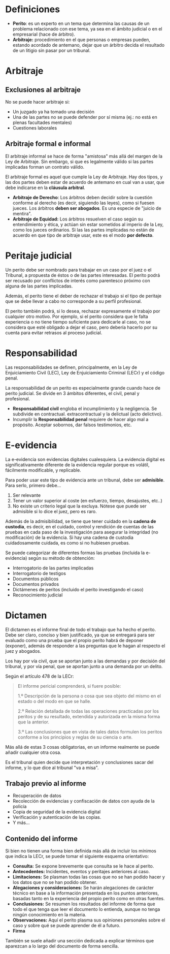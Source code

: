 # Definiciones

- **Perito**: es un experto en un tema que determina las causas de un problema relacionado con ese tema, ya sea en el ámbito judicial o en el empresarial (hace de árbitro).
- **Arbitraje:** procedimiento en el que personas o empresas pueden, estando acordado de antemano, dejar que un árbitro decida el resultado de un litigio sin pasar por un tribunal.

# Arbitraje

## Exclusiones al arbitraje

No se puede hacer arbitraje si:
- Un juzgado ya ha tomado una decisión
- Una de las partes no se puede defender por sí misma (ej.: no está en plenas facultades mentales)
- Cuestiones laborales

## Arbitraje formal e informal

El arbitraje informal se hace de forma "amistosa" más allá del margen de la Ley de Arbitraje. Sin embargo, si que es legalmente válido si las partes implicadas forman un contrato válido.

El arbitraje formal es aquel que cumple la Ley de Arbitraje. Hay dos tipos, y las dos partes deben estar de acuerdo de antemano en cual van a usar, que debe indicarse en la **cláusula arbitral**.
- **Arbitraje de Derecho**: Los árbitros deben decidir sobre la cuestión conforme al derecho (es decir, siguiendo las leyes), como si fuesen jueces. Los árbitros **deben ser abogados**. Es una especie de "juicio de mentira".
- **Arbitraje de Equidad:** Los árbitros resuelven el caso según su entendimiento y ética, y actúan sin estar sometidos al imperio de la Ley, como los jueces ordinarios. Si las las partes implicadas no están de acuerdo en que tipo de arbitraje usar, este es el modo **por defecto**.

# Peritaje judicial

Un perito debe ser nombrado para trabajar en un caso por el juez o el Tribunal, a propuesta de éstos o de las partes interesadas. El perito podrá ser recusado por conflictos de interés como parentesco próximo con alguna de las partes implicadas.

Además, el perito tiene el deber de rechazar el trabajo si el tipo de peritaje que se debe llevar a cabo no corresponde a su perfil profesional.

El perito también podrá, si lo desea, rechazar expresamente el trabajo por cualquier otro motivo. Por ejemplo, si el perito considera que le falta experiencia o no tiene tiempo suficiente para dedicarle al caso, no se considera que esté obligado a dejar el caso, pero debería hacerlo por su cuenta para evitar retrasos al proceso judicial.

# Responsabilidad

Las responsabilidades se definen, principalmente, en la Ley de Enjuiciamiento Civil (LEC), Ley de Enjuiciamiento Criminal (LECr) y el código penal.

La responsabilidad de un perito es especialmente grande cuando hace de perito judicial. Se divide en 3 ámbitos diferentes, el civil, penal y profesional.
- **Responsabilidad civil** engloba el incumplimiento y la negligencia. Se subdivide en contractual. extracontractual y la delictual (acto delictivo).
- Incumplir la **Responsabilidad penal** requiere de hacer algo mal a propósito. Aceptar sobornos, dar falsos testimonios, etc.

# E-evidencia

La e-evidencia son evidencias digitales cualesquiera. La evidencia digital es significativamente diferente de la evidencia regular porque es volátil, fácilmente modificable, y replicable.

Para poder usar este tipo de evidencia ante un tribunal, debe ser **admisible**. Para serlo, primero debe...
1. Ser relevante
2. Tener un valor superior al coste (en esfuerzo, tiempo, desajustes, etc..)
3. No existe un criterio legal que la excluya. Nótese que puede ser admisible si lo dice el juez, pero es raro.

Además de la admisibilidad, se tiene que tener cuidado en la **cadena de custodia**, es decir, en el cuidado, control y rendición de cuentas de las pruebas en cada paso de la investigación para asegurar la integridad (no modificación) de la evidencia. Si hay una cadena de custodia cuidadosamente cuidada, es como si no hubiesen pruebas.

Se puede categorizar de diferentes formas las pruebas (incluida la e-evidencia) según su método de obtención:
- Interrogatorio de las partes implicadas
- Interrogatorio de testigos
- Documentos públicos
- Documentos privados
- Dictámenes de peritos (incluido el perito investigando el caso)
- Reconocimiento judicial

# Dictamen

El dictamen es el informe final de todo el trabajo que ha hecho el perito. Debe ser claro, conciso y bien justificado, ya que se entregará para ser evaluado como una prueba que el propio perito habrá de deponer (exponer), además de responder a las preguntas que le hagan al respecto el juez y abogados.

Los hay por vía civil, que se aportan junto a las demandas y por decisión del tribunal, y por vía penal, que se aportan junto a una demanda por un delito.

Según el artículo 478 de la LECr:
> El informe pericial comprenderá, si fuere posible:
> 
> 1.º Descripción de la persona o cosa que sea objeto del mismo en el estado o del modo en que se halle.
> 
> 2.º Relación detallada de todas las operaciones practicadas por los peritos y de su resultado, extendida y autorizada en la misma forma que la anterior.
> 
> 3.º Las conclusiones que en vista de tales datos formulen los peritos conforme a los principios y reglas de su ciencia o arte.

Más allá de estas 3 cosas obligatorias, en un informe realmente se puede añadir cualquier otra cosa.

Es el tribunal quien decide que interpretación y conclusiones sacar del informe, y lo que dice al tribunal "va a misa".

## Trabajo previo al informe

- Recuperación de datos
- Recolección de evidencias y confiscación de datos con ayuda de la policía
- Copia de seguridad de la evidencia digital
- Verificación y autenticación de las copias.
- Y más...

## Contenido del informe

Si bien no tienen una forma bien definida más allá de incluir los mínimos que indica la LECr, se puede tomar el siguiente esquema orientativo:
- **Consulta:** Se expone brevemente que consulta se le hace al perito.
- **Antecedentes:** Incidentes, eventos y peritajes anteriores al caso.
- **Limitaciones:** Se plasman todas las cosas que no se han podido hacer y los datos que no se han podido obtener.
- **Alegaciones y consideraciones:** Se harán alegaciones de carácter técnico en base a la información presentada en los puntos anteriores, basadas tanto en la experiencia del propio perito como en otras fuentes.
- **Conclusiones:** Se resumen los resultados del informe de forma que todo el que tenga que leer el documento lo entienda, aunque no tenga ningún conocimiento en la materia.
- **Observaciones:** Aquí el perito plasma sus opiniones personales sobre el caso y sobre qué se puede aprender de él a futuro.
- **Firma**

También se suele añadir una sección dedicada a explicar términos que aparezcan a lo largo del documento de forma sencilla.